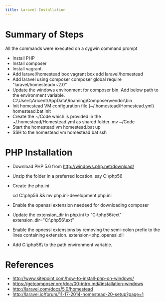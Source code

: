 ```yaml
---
title: Laravel Installation
---
```



# Summary of Steps

All the commands were executed on a cygwin command prompt

- Install PHP
- Install composer
- Install vagrant.
- Add laravel/homestead box
    vagrant box add laravel/homestead
- Add laravel using composer
    composer global require "laravel/homestead=~2.0"
- Update the windows environment for composer bin. Add below path to the environment variable.
    C:\Users\Aricent\AppData\Roaming\Composer\vendor\bin
- Init homestead VM configuration file (~/.homestead/Homestead.yml)
    homestead.bat init
- Create the ~/Code which is provided in the ~/.homestead/Homestead.yml as shared folder.
    mv ~/Code
- Start the homestead vm
    homestead.bat up
- SSH to the homestead vm
    homestead.bat ssh

# PHP Installation

- Download PHP 5.6 from <http://windows.php.net/download/>
- Unzip the folder in a preferred location. say C:\php56
- Create the php.ini

   cd C:\php56 && mv php.ini-development php.ini
- Enable the openssl extension needeed for downloading composer
- Update the extension_dir in php.ini to "C:\php56\ext"
   extension_dir="C:\php56\ext"
- Enable the opnessl extensions by removing the semi-colon prefix to the lines
  containing extension. 
  extension=php_openssl.dll
- Add C:\php56\ to the path environment variable.

# References

- <http://www.sitepoint.com/how-to-install-php-on-windows/>
- <https://getcomposer.org/doc/00-intro.md#installation-windows>
- <http://laravel.com/docs/5.0/homestead>
- <http://laravel.io/forum/11-17-2014-homestead-20-setup?page=1>
